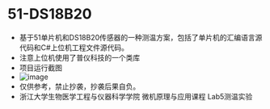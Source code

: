 # 51-DS18B20
+ 基于51单片机和DS18B20传感器的一种测温方案，包括了单片机的汇编语言源代码和C#上位机工程文件源代码。
+ 注意上位机使用了普仪科技的一个类库
+ 项目运行截图
+ ![image](https://github.com/LUXINGYU23/51-DS18B20/assets/125804060/376b0115-a993-4357-b6f7-4be2c1f16883)
+ 仅供参考，禁止抄袭，抄袭后果自负。
+ 浙江大学生物医学工程与仪器科学学院  微机原理与应用课程 Lab5测温实验
